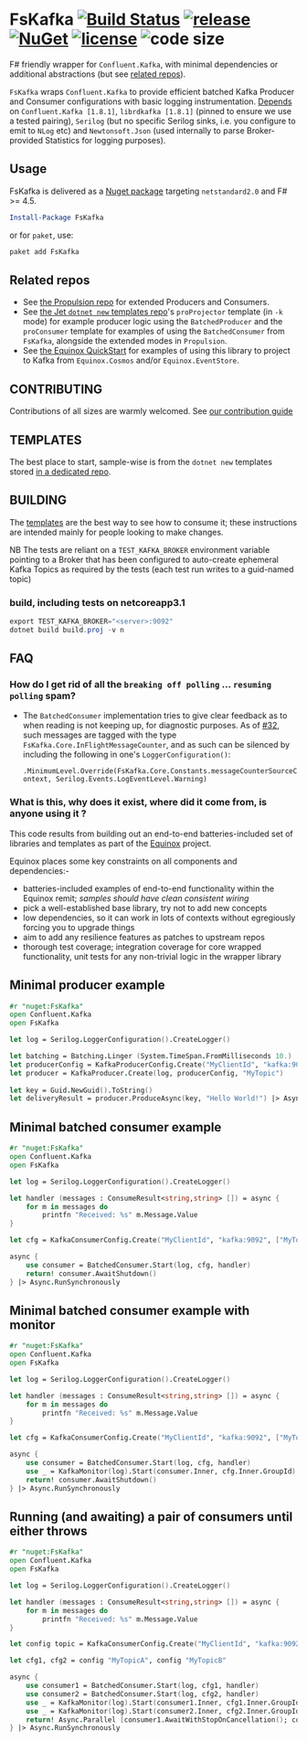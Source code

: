 # FsKafka [![Build Status](https://dev.azure.com/jet-opensource/opensource/_apis/build/status/jet.FsKafka)](https://dev.azure.com/jet-opensource/opensource/_build/latest?definitionId=7) [![release](https://img.shields.io/github/release/jet/FsKafka.svg)](https://github.com/jet/FsKafka/releases) [![NuGet](https://img.shields.io/nuget/v/FsKafka.svg?logo=nuget)](https://www.nuget.org/packages/FsKafka/) [![license](https://img.shields.io/github/license/jet/FsKafka.svg)](LICENSE) ![code size](https://img.shields.io/github/languages/code-size/jet/FsKafka.svg)

F# friendly wrapper for `Confluent.Kafka`, with minimal dependencies or additional abstractions (but see [related repos](#related-repos)). 

`FsKafka` wraps `Confluent.Kafka` to provide efficient batched Kafka Producer and Consumer configurations with basic logging instrumentation. [Depends](https://www.fuget.org/packages/FsKafka) on `Confluent.Kafka [1.8.1]`, `librdkafka [1.8.1]` (pinned to ensure we use a tested pairing), `Serilog` (but no specific Serilog sinks, i.e. you configure to emit to `NLog` etc) and `Newtonsoft.Json` (used internally to parse Broker-provided Statistics for logging purposes).

## Usage

FsKafka is delivered as a [Nuget package](https://www.nuget.org/packages/FsKafka/) targeting `netstandard2.0` and F# >= 4.5.

```powershell
Install-Package FsKafka
```

or for `paket`, use:

```bash
paket add FsKafka
```

## Related repos

- See [the Propulsion repo](https://github.com/jet/propulsion) for extended Producers and Consumers.
- See [the Jet `dotnet new` templates repo](https://github.com/jet/dotnet-templates)'s `proProjector` template (in `-k` mode) for example producer logic using the `BatchedProducer` and the `proConsumer` template for examples of using the `BatchedConsumer` from `FsKafka`, alongside the extended modes in `Propulsion`.
- See [the Equinox QuickStart](https://github.com/jet/equinox#quickstart) for examples of using this library to project to Kafka from `Equinox.Cosmos` and/or `Equinox.EventStore`.

## CONTRIBUTING

Contributions of all sizes are warmly welcomed. See [our contribution guide](CONTRIBUTING.md)

## TEMPLATES

The best place to start, sample-wise is from the `dotnet new` templates stored [in a dedicated repo](https://github.com/jet/dotnet-templates).

## BUILDING

The [templates](#templates) are the best way to see how to consume it; these instructions are intended mainly for people looking to make changes.

NB The tests are reliant on a `TEST_KAFKA_BROKER` environment variable pointing to a Broker that has been configured to auto-create ephemeral Kafka Topics as required by the tests (each test run writes to a guid-named topic)

### build, including tests on netcoreapp3.1

```powershell
export TEST_KAFKA_BROKER="<server>:9092"
dotnet build build.proj -v n
```

## FAQ

### How do I get rid of all the `breaking off polling` ... `resuming polling` spam?

- The `BatchedConsumer` implementation tries to give clear feedback as to when reading is not keeping up, for diagnostic purposes. As of [#32](https://github.com/jet/FsKafka/pull/32), such messages are tagged with the type `FsKafka.Core.InFlightMessageCounter`, and as such can be silenced by including the following in one's `LoggerConfiguration()`: 

    `.MinimumLevel.Override(FsKafka.Core.Constants.messageCounterSourceContext, Serilog.Events.LogEventLevel.Warning)`

### What is this, why does it exist, where did it come from, is anyone using it ?

This code results from building out an end-to-end batteries-included set of libraries and templates as part of the [Equinox](https://github.com/jet/equinox) project.

Equinox places some key constraints on all components and dependencies:-

- batteries-included examples of end-to-end functionality within the Equinox remit; _samples should have clean consistent wiring_
- pick a well-established base library, try not to add new concepts
- low dependencies, so it can work in lots of contexts without egregiously forcing you to upgrade things
- aim to add any resilience features as patches to upstream repos
- thorough test coverage; integration coverage for core wrapped functionality, unit tests for any non-trivial logic in the wrapper library 

## Minimal producer example

```fsharp
#r "nuget:FsKafka"
open Confluent.Kafka
open FsKafka

let log = Serilog.LoggerConfiguration().CreateLogger()

let batching = Batching.Linger (System.TimeSpan.FromMilliseconds 10.)
let producerConfig = KafkaProducerConfig.Create("MyClientId", "kafka:9092", Acks.All, batching)
let producer = KafkaProducer.Create(log, producerConfig, "MyTopic")
   
let key = Guid.NewGuid().ToString()
let deliveryResult = producer.ProduceAsync(key, "Hello World!") |> Async.RunSynchronously
```

## Minimal batched consumer example

```fsharp
#r "nuget:FsKafka"
open Confluent.Kafka
open FsKafka

let log = Serilog.LoggerConfiguration().CreateLogger()

let handler (messages : ConsumeResult<string,string> []) = async {
    for m in messages do
        printfn "Received: %s" m.Message.Value
} 

let cfg = KafkaConsumerConfig.Create("MyClientId", "kafka:9092", ["MyTopic"], "MyGroupId", AutoOffsetReset.Earliest)

async {
    use consumer = BatchedConsumer.Start(log, cfg, handler)
    return! consumer.AwaitShutdown()
} |> Async.RunSynchronously
```

## Minimal batched consumer example with monitor

```fsharp
#r "nuget:FsKafka"
open Confluent.Kafka
open FsKafka

let log = Serilog.LoggerConfiguration().CreateLogger()

let handler (messages : ConsumeResult<string,string> []) = async {
    for m in messages do
        printfn "Received: %s" m.Message.Value
} 

let cfg = KafkaConsumerConfig.Create("MyClientId", "kafka:9092", ["MyTopic"], "MyGroupId", AutoOffsetReset.Earliest)

async {
    use consumer = BatchedConsumer.Start(log, cfg, handler)
    use _ = KafkaMonitor(log).Start(consumer.Inner, cfg.Inner.GroupId)
    return! consumer.AwaitShutdown()
} |> Async.RunSynchronously
```

## Running (and awaiting) a pair of consumers until either throws

```fsharp
#r "nuget:FsKafka"
open Confluent.Kafka
open FsKafka

let log = Serilog.LoggerConfiguration().CreateLogger()

let handler (messages : ConsumeResult<string,string> []) = async {
    for m in messages do
        printfn "Received: %s" m.Message.Value
} 

let config topic = KafkaConsumerConfig.Create("MyClientId", "kafka:9092", [topic], "MyGroupId", AutoOffsetReset.Earliest)

let cfg1, cfg2 = config "MyTopicA", config "MyTopicB"

async {
    use consumer1 = BatchedConsumer.Start(log, cfg1, handler)
    use consumer2 = BatchedConsumer.Start(log, cfg2, handler)
    use _ = KafkaMonitor(log).Start(consumer1.Inner, cfg1.Inner.GroupId)
    use _ = KafkaMonitor(log).Start(consumer2.Inner, cfg2.Inner.GroupId)
    return! Async.Parallel [consumer1.AwaitWithStopOnCancellation(); consumer2.AwaitWithStopOnCancellation()]
} |> Async.RunSynchronously
```
